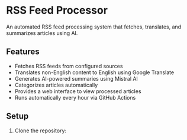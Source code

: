 # RSS Feed Processor

An automated RSS feed processing system that fetches, translates, and summarizes articles using AI.

## Features

- Fetches RSS feeds from configured sources
- Translates non-English content to English using Google Translate
- Generates AI-powered summaries using Mistral AI
- Categorizes articles automatically
- Provides a web interface to view processed articles
- Runs automatically every hour via GitHub Actions

## Setup

1. Clone the repository: 